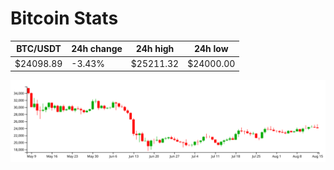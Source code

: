 # Bitcoin Stats

BTC/USDT|24h change|24h high|24h low|
|---|---|---|---|
|$24098.89|-3.43%|$25211.32|$24000.00|

<img src="./chart.svg">

